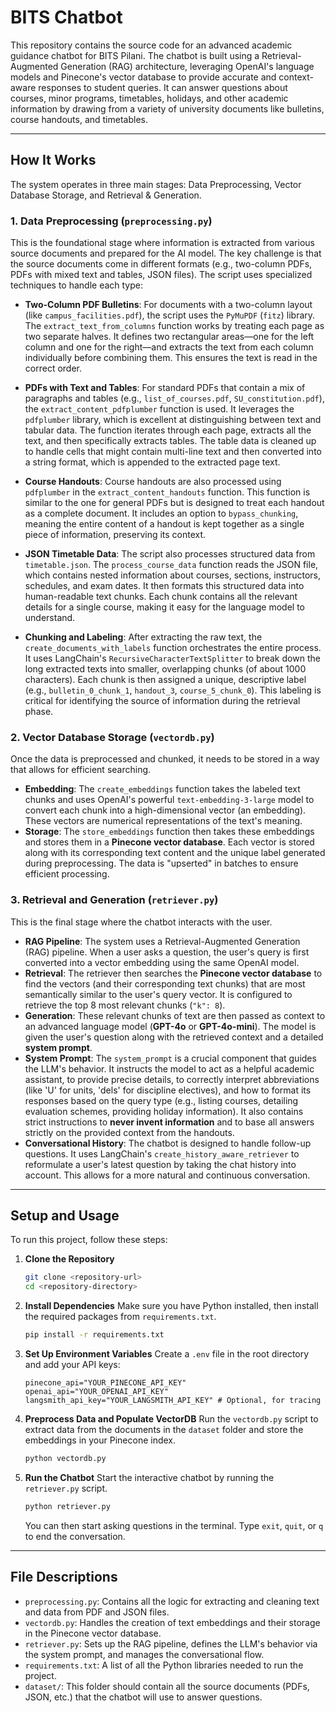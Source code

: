 # BITS Chatbot

This repository contains the source code for an advanced academic guidance chatbot for BITS Pilani. The chatbot is built using a Retrieval-Augmented Generation (RAG) architecture, leveraging OpenAI's language models and Pinecone's vector database to provide accurate and context-aware responses to student queries. It can answer questions about courses, minor programs, timetables, holidays, and other academic information by drawing from a variety of university documents like bulletins, course handouts, and timetables.

-----

## How It Works

The system operates in three main stages: Data Preprocessing, Vector Database Storage, and Retrieval & Generation.

### 1\. Data Preprocessing (`preprocessing.py`)

This is the foundational stage where information is extracted from various source documents and prepared for the AI model. The key challenge is that the source documents come in different formats (e.g., two-column PDFs, PDFs with mixed text and tables, JSON files). The script uses specialized techniques to handle each type:

  * **Two-Column PDF Bulletins**: For documents with a two-column layout (like `campus_facilities.pdf`), the script uses the `PyMuPDF` (`fitz`) library. The `extract_text_from_columns` function works by treating each page as two separate halves. It defines two rectangular areas—one for the left column and one for the right—and extracts the text from each column individually before combining them. This ensures the text is read in the correct order.

  * **PDFs with Text and Tables**: For standard PDFs that contain a mix of paragraphs and tables (e.g., `list_of_courses.pdf`, `SU_constitution.pdf`), the `extract_content_pdfplumber` function is used. It leverages the `pdfplumber` library, which is excellent at distinguishing between text and tabular data. The function iterates through each page, extracts all the text, and then specifically extracts tables. The table data is cleaned up to handle cells that might contain multi-line text and then converted into a string format, which is appended to the extracted page text.

  * **Course Handouts**: Course handouts are also processed using `pdfplumber` in the `extract_content_handouts` function. This function is similar to the one for general PDFs but is designed to treat each handout as a complete document. It includes an option to `bypass_chunking`, meaning the entire content of a handout is kept together as a single piece of information, preserving its context.

  * **JSON Timetable Data**: The script also processes structured data from `timetable.json`. The `process_course_data` function reads the JSON file, which contains nested information about courses, sections, instructors, schedules, and exam dates. It then formats this structured data into human-readable text chunks. Each chunk contains all the relevant details for a single course, making it easy for the language model to understand.

  * **Chunking and Labeling**: After extracting the raw text, the `create_documents_with_labels` function orchestrates the entire process. It uses LangChain's `RecursiveCharacterTextSplitter` to break down the long extracted texts into smaller, overlapping chunks (of about 1000 characters). Each chunk is then assigned a unique, descriptive label (e.g., `bulletin_0_chunk_1`, `handout_3`, `course_5_chunk_0`). This labeling is critical for identifying the source of information during the retrieval phase.

### 2\. Vector Database Storage (`vectordb.py`)

Once the data is preprocessed and chunked, it needs to be stored in a way that allows for efficient searching.

  * **Embedding**: The `create_embeddings` function takes the labeled text chunks and uses OpenAI's powerful `text-embedding-3-large` model to convert each chunk into a high-dimensional vector (an embedding). These vectors are numerical representations of the text's meaning.
  * **Storage**: The `store_embeddings` function then takes these embeddings and stores them in a **Pinecone vector database**. Each vector is stored along with its corresponding text content and the unique label generated during preprocessing. The data is "upserted" in batches to ensure efficient processing.

### 3\. Retrieval and Generation (`retriever.py`)

This is the final stage where the chatbot interacts with the user.

  * **RAG Pipeline**: The system uses a Retrieval-Augmented Generation (RAG) pipeline. When a user asks a question, the user's query is first converted into a vector embedding using the same OpenAI model.
  * **Retrieval**: The retriever then searches the **Pinecone vector database** to find the vectors (and their corresponding text chunks) that are most semantically similar to the user's query vector. It is configured to retrieve the top 8 most relevant chunks (`"k": 8`).
  * **Generation**: These relevant chunks of text are then passed as context to an advanced language model (**GPT-4o** or **GPT-4o-mini**). The model is given the user's question along with the retrieved context and a detailed **system prompt**.
  * **System Prompt**: The `system_prompt` is a crucial component that guides the LLM's behavior. It instructs the model to act as a helpful academic assistant, to provide precise details, to correctly interpret abbreviations (like 'U' for units, 'dels' for discipline electives), and how to format its responses based on the query type (e.g., listing courses, detailing evaluation schemes, providing holiday information). It also contains strict instructions to **never invent information** and to base all answers strictly on the provided context from the handouts.
  * **Conversational History**: The chatbot is designed to handle follow-up questions. It uses LangChain's `create_history_aware_retriever` to reformulate a user's latest question by taking the chat history into account. This allows for a more natural and continuous conversation.

-----

## Setup and Usage

To run this project, follow these steps:

1.  **Clone the Repository**

    ```bash
    git clone <repository-url>
    cd <repository-directory>
    ```

2.  **Install Dependencies**
    Make sure you have Python installed, then install the required packages from `requirements.txt`.

    ```bash
    pip install -r requirements.txt
    ```

3.  **Set Up Environment Variables**
    Create a `.env` file in the root directory and add your API keys:

    ```
    pinecone_api="YOUR_PINECONE_API_KEY"
    openai_api="YOUR_OPENAI_API_KEY"
    langsmith_api_key="YOUR_LANGSMITH_API_KEY" # Optional, for tracing
    ```

4.  **Preprocess Data and Populate VectorDB**
    Run the `vectordb.py` script to extract data from the documents in the `dataset` folder and store the embeddings in your Pinecone index.

    ```bash
    python vectordb.py
    ```

5.  **Run the Chatbot**
    Start the interactive chatbot by running the `retriever.py` script.

    ```bash
    python retriever.py
    ```

    You can then start asking questions in the terminal. Type `exit`, `quit`, or `q` to end the conversation.

-----

## File Descriptions

  * `preprocessing.py`: Contains all the logic for extracting and cleaning text and data from PDF and JSON files.
  * `vectordb.py`: Handles the creation of text embeddings and their storage in the Pinecone vector database.
  * `retriever.py`: Sets up the RAG pipeline, defines the LLM's behavior via the system prompt, and manages the conversational flow.
  * `requirements.txt`: A list of all the Python libraries needed to run the project.
  * `dataset/`: This folder should contain all the source documents (PDFs, JSON, etc.) that the chatbot will use to answer questions.
